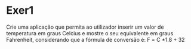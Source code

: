 # Exer1
Crie uma aplicação que permita ao utilizador inserir um valor de temperatura em graus Celcius e mostre o seu equivalente em graus Fahrenheit, considerando que a fórmula de conversão é: F = C *1.8 + 32
